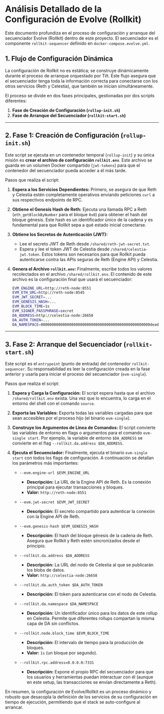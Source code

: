 # Análisis Detallado de la Configuración de Evolve (Rollkit)

Este documento profundiza en el proceso de configuración y arranque del secuenciador Evolve (Rollkit) dentro de este proyecto. El secuenciador es el componente `rollkit-sequencer` definido en `docker-compose.evolve.yml`.

## 1. Flujo de Configuración Dinámica

La configuración de Rollkit no es estática; se construye dinámicamente durante el proceso de arranque orquestado por Tilt. Este flujo asegura que el secuenciador tenga toda la información correcta para conectarse con los otros servicios (Reth y Celestia), que también se inician simultáneamente.

El proceso se divide en dos fases principales, gestionadas por dos scripts diferentes:

1.  **Fase de Creación de Configuración (`rollup-init.sh`)**
2.  **Fase de Arranque del Secuenciador (`rollkit-start.sh`)**

--- 

## 2. Fase 1: Creación de Configuración (`rollup-init.sh`)

Este script se ejecuta en un contenedor temporal (`rollup-init`) y su única misión es **crear el archivo de configuración `rollkit.env`**. Este archivo se guarda en un volumen Docker compartido (`jwt-tokens`) para que el contenedor del secuenciador pueda acceder a él más tarde.

Pasos que realiza el script:

1.  **Espera a los Servicios Dependientes:** Primero, se asegura de que Reth y Celestia estén completamente operativos enviando peticiones `curl` a sus respectivos endpoints de RPC.

2.  **Obtiene el Genesis Hash de Reth:** Ejecuta una llamada RPC a Reth (`eth_getBlockByNumber` para el bloque `0x0`) para obtener el hash del bloque génesis. Este hash es un identificador único de la cadena y es fundamental para que Rollkit sepa a qué estado inicial conectarse.

3.  **Obtiene los Secretos de Autenticación (JWT):**
    *   Lee el secreto JWT de Reth desde `/shared/reth-jwt-secret.txt`.
    *   Espera y lee el token JWT de Celestia desde `/shared/celestia-jwt.token`.
    Estos tokens son necesarios para que Rollkit pueda autenticarse contra las APIs seguras de Reth (Engine API) y Celestia.

4.  **Genera el Archivo `rollkit.env`:** Finalmente, escribe todos los valores recolectados en el archivo `/shared/rollkit.env`. El contenido de este archivo es la configuración final que usará el secuenciador:

    ```bash
    EVM_ENGINE_URL=http://reth-node:8551
    EVM_ETH_URL=http://reth-node:8545
    EVM_JWT_SECRET=...
    EVM_GENESIS_HASH=...
    EVM_BLOCK_TIME=1s
    EVM_SIGNER_PASSPHRASE=secret
    DA_ADDRESS=http://celestia-node:26658
    DA_AUTH_TOKEN=...
    DA_NAMESPACE=00000000000000000000000000000000000000000000000000deadbee
    ```

--- 

## 3. Fase 2: Arranque del Secuenciador (`rollkit-start.sh`)

Este script es el `entrypoint` (punto de entrada) del contenedor `rollkit-sequencer`. Su responsabilidad es leer la configuración creada en la fase anterior y usarla para iniciar el proceso del secuenciador (`evm-single`).

Pasos que realiza el script:

1.  **Espera y Carga la Configuración:** El script espera hasta que el archivo `/shared/rollkit.env` exista. Una vez que lo encuentra, lo carga en el entorno del shell con el comando `source`.

2.  **Exporta las Variables:** Exporta todas las variables cargadas para que sean accesibles por el proceso hijo (el binario `evm-single`).

3.  **Construye los Argumentos de Línea de Comandos:** El script convierte las variables de entorno en flags o argumentos para el comando `evm-single start`. Por ejemplo, la variable de entorno `$DA_ADDRESS` se convierte en el flag `--rollkit.da.address $DA_ADDRESS`.

4.  **Ejecuta el Secuenciador:** Finalmente, ejecuta el binario `evm-single start` con todos los flags de configuración. A continuación se detallan los parámetros más importantes:

    *   `--evm.engine-url $EVM_ENGINE_URL`
        *   **Descripción:** La URL de la Engine API de Reth. Es la conexión principal para ejecutar transacciones y bloques.
        *   **Valor:** `http://reth-node:8551`

    *   `--evm.jwt-secret $EVM_JWT_SECRET`
        *   **Descripción:** El secreto compartido para autenticar la conexión con la Engine API de Reth.

    *   `--evm.genesis-hash $EVM_GENESIS_HASH`
        *   **Descripción:** El hash del bloque génesis de la cadena de Reth. Asegura que Rollkit y Reth estén sincronizados desde el principio.

    *   `--rollkit.da.address $DA_ADDRESS`
        *   **Descripción:** La URL del nodo de Celestia al que se publicarán los blobs de datos.
        *   **Valor:** `http://celestia-node:26658`

    *   `--rollkit.da.auth_token $DA_AUTH_TOKEN`
        *   **Descripción:** El token para autenticarse con el nodo de Celestia.

    *   `--rollkit.da.namespace $DA_NAMESPACE`
        *   **Descripción:** Un identificador único para los datos de este rollup en Celestia. Permite que diferentes rollups compartan la misma capa de DA sin conflictos.

    *   `--rollkit.node.block_time $EVM_BLOCK_TIME`
        *   **Descripción:** El intervalo de tiempo para la producción de bloques. 
        *   **Valor:** `1s` (un bloque por segundo).

    *   `--rollkit.rpc.address=0.0.0.0:7331`
        *   **Descripción:** Expone el propio RPC del secuenciador para que los usuarios y herramientas puedan interactuar con él (aunque en este setup, las transacciones se envían directamente a Reth).

En resumen, la configuración de Evolve/Rollkit es un proceso dinámico y robusto que desacopla la definición de los servicios de su configuración en tiempo de ejecución, permitiendo que el stack se auto-configure al arrancar.